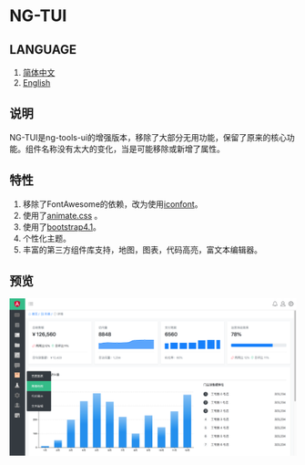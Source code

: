 # NG-TUI

## LANGUAGE
1. [简体中文](README.MD)
2. [English](README-EN.MD)

## 说明
NG-TUI是ng-tools-ui的增强版本，移除了大部分无用功能，保留了原来的核心功能。组件名称没有太大的变化，当是可能移除或新增了属性。

## 特性
1. 移除了FontAwesome的依赖，改为使用[iconfont](http://www.iconfont.cn)。
2. 使用了[animate.css](https://daneden.github.io/animate.css/)  。
3. 使用了[bootstrap4.1](http://getbootstrap.com)。
4. 个性化主题。
5. 丰富的第三方组件库支持，地图，图表，代码高亮，富文本编辑器。

## 预览
![preview](preview/dashboard.png)
